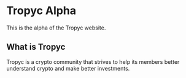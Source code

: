 # Tropyc Alpha
This is the alpha of the Tropyc website.

## What is Tropyc
Tropyc is a crypto community that strives to help its members better understand crypto and make better investments.
